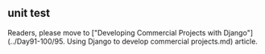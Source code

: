 ## unit test

Readers, please move to ["Developing Commercial Projects with Django"](../Day91-100/95. Using Django to develop commercial projects.md) article.